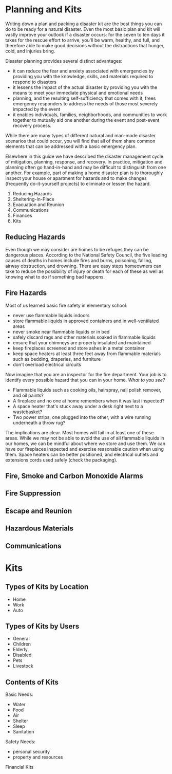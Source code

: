 # Planning and Kits

Writing down a plan and packing a disaster kit are the best things you can do to be ready for a natural disaster. Even the most basic plan and kit will vastly improve your outlook if a disaster occurs: for the seven to ten days it takes for the rescue effort to arrive, you'll be warm, healthy, and full, and therefore able to make good decisions without the distractions that hunger, cold, and injuries bring.

Disaster planning provides several distinct advantages:
* it can reduce the fear and anxiety associated with emergencies by providing you with the knowledge, skills, and materials required to respond to disasters
* it lessens the impact of the actual disaster by providing you with the means to meet your immediate physical and emotional needs
* planning, and the resulting self-sufficiency that comes with it, frees emergency responders to address the needs of those most severely impacted by the event
* it enables individuals, families, neighborhoods, and communities to work together to mutually aid one another during the event and post-event recovery process.

While there are many types of different natural and man-made disaster scenarios that could occur, you will find that all of them share common elements that can be addressed with a basic emergency plan.

Elsewhere in this guide we have described the disaster management cycle of mitigation, planning, response, and recovery. In practice, mitigation and planning often go hand-in-hand and may be difficult to distinguish from one another. For example, part of making a home disaster plan is to thoroughly inspect your house or apartment for hazards and to make changes (frequently do-it-yourself projects) to eliminate or lessen the hazard.

1. Reducing Hazards
2. Sheltering-In-Place
3. Evacuation and Reunion
4. Communications
5. Finances
6. Kits



## Reducing Hazards

Even though we may consider are homes to be refuges,they can be dangerous places. According to the National Safety Council, the five leading causes of deaths in homes include fires and burns, poisoning, falling, airway obstruction, and drowning. There are easy steps homeowners can take to reduce the possibility of injury or death for each of these as well as knowing what to do if something bad happens.


## Fire Hazards

Most of us learned basic fire safety in elementary school:
* never use flammable liquids indoors
* store flammable liquids in approved containers and in well-ventilated areas
* never smoke near flammable liquids or in bed
* safely discard rags and other materials soaked in flammable liquids
* ensure that your chimneys are properly insulated and maintained
* keep fireplaces screened and store ashes in a metal container
* keep space heaters at least three feet away from flammable materials such as bedding, draperies, and furniture
* don't overload electrical circuits


Now imagine that you are an inspector for the fire department. Your job is to identify every possible hazard that you can in your home. 
*What to you see?*

* Flammable liquids such as cooking oils, hairspray, nail polish remover, and oil paints?
* A fireplace and no one at home remembers when it was last inspected?
* A space heater that's stuck away under a desk right next to a wastebasket?
* Two power strips, one plugged into the other, with a wire running underneath a throw rug?


The implications are clear. Most homes will fail in at least one of these areas. While we may not be able to avoid the use of all flammable liquids in our homes, we can be mindful about where we store and use them. We can have our fireplaces inspected and exercise reasonable caution when using them. Space heaters can be better positioned, and electrical outlets and extensions cords used safely (check the packaging). 


## Fire, Smoke and Carbon Monoxide Alarms


## Fire Suppression


## Escape and Reunion


## Hazardous Materials


## Communications




# Kits

## Types of Kits by Location
* Home
* Work
* Auto


## Types of Kits by Users

* General
* Children
* Elderly
* Disabled
* Pets
* Livestock


## Contents of Kits
Basic Needs: 
* Water
* Food
* Air
* Shelter
* Sleep
* Sanitation

Safety Needs: 
* personal security
* property and resources

Financial Kits











